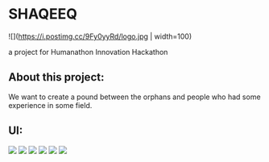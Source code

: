 # SHAQEEQ

![](https://i.postimg.cc/9Fy0yyRd/logo.jpg | width=100)

a project for Humanathon Innovation Hackathon

## About this project:

We want to create a pound between the orphans and people who had some experience in some field.

## UI:

![](https://i.postimg.cc/mDg5R3M7/1-big-bro.png) ![](https://i.postimg.cc/GpcMJPX6/Sign-up-big-bro.png) ![](https://i.postimg.cc/Y0Jn1JPx/Home-big-bro.png)
![](https://i.postimg.cc/Wbkf21DY/LB-data-BG.png) ![](https://i.postimg.cc/LXWNpcmM/Wait.png) ![](https://i.postimg.cc/RFpb03Qy/Chat-big-bro.png) 
